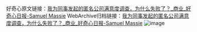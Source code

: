 好奇心原文链接：[我为同事发起的匿名公司满意度调查，为什么失败了？_商业_好奇心日报-Samuel Massie](https://www.qdaily.com/articles/12330.html)
WebArchive归档链接：[我为同事发起的匿名公司满意度调查，为什么失败了？_商业_好奇心日报-Samuel Massie](http://web.archive.org/web/20190623172536/https://www.qdaily.com/articles/12330.html)
![image](http://ww3.sinaimg.cn/large/007d5XDply1g3wjojr9t1j30u04fzhdt)